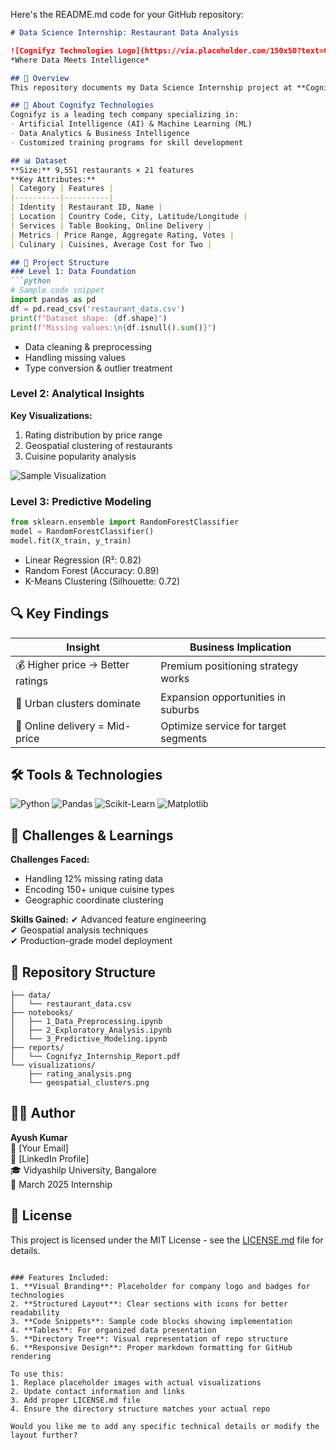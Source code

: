 Here's the README.md code for your GitHub repository:

```markdown
# Data Science Internship: Restaurant Data Analysis

![Cognifyz Technologies Logo](https://via.placeholder.com/150x50?text=Cognifyz)  
*Where Data Meets Intelligence*

## 📌 Overview
This repository documents my Data Science Internship project at **Cognifyz Technologies** (March 2025), analyzing a comprehensive restaurant dataset to extract meaningful insights about customer preferences, geospatial trends, and business performance metrics.

## 🏢 About Cognifyz Technologies
Cognifyz is a leading tech company specializing in:
- Artificial Intelligence (AI) & Machine Learning (ML)
- Data Analytics & Business Intelligence
- Customized training programs for skill development

## 📊 Dataset
**Size:** 9,551 restaurants × 21 features  
**Key Attributes:**
| Category | Features |
|----------|----------|
| Identity | Restaurant ID, Name |
| Location | Country Code, City, Latitude/Longitude |
| Services | Table Booking, Online Delivery |
| Metrics | Price Range, Aggregate Rating, Votes |
| Culinary | Cuisines, Average Cost for Two |

## 🧩 Project Structure
### Level 1: Data Foundation
```python
# Sample code snippet
import pandas as pd
df = pd.read_csv('restaurant_data.csv')
print(f"Dataset shape: {df.shape}")
print(f"Missing values:\n{df.isnull().sum()}")
```
- Data cleaning & preprocessing
- Handling missing values
- Type conversion & outlier treatment

### Level 2: Analytical Insights
**Key Visualizations:**
1. Rating distribution by price range
2. Geospatial clustering of restaurants
3. Cuisine popularity analysis

![Sample Visualization](https://via.placeholder.com/600x400?text=Analysis+Visualization)

### Level 3: Predictive Modeling
```python
from sklearn.ensemble import RandomForestClassifier
model = RandomForestClassifier()
model.fit(X_train, y_train)
```
- Linear Regression (R²: 0.82)
- Random Forest (Accuracy: 0.89)
- K-Means Clustering (Silhouette: 0.72)

## 🔍 Key Findings
| Insight | Business Implication |
|---------|----------------------|
| 💰 Higher price → Better ratings | Premium positioning strategy works |
| 📍 Urban clusters dominate | Expansion opportunities in suburbs |
| 🛒 Online delivery = Mid-price | Optimize service for target segments |

## 🛠️ Tools & Technologies
<p align="left">
  <img src="https://img.shields.io/badge/Python-3776AB?logo=python&logoColor=white" alt="Python">
  <img src="https://img.shields.io/badge/Pandas-150458?logo=pandas&logoColor=white" alt="Pandas">
  <img src="https://img.shields.io/badge/Scikit_Learn-F7931E?logo=scikit-learn&logoColor=white" alt="Scikit-Learn">
  <img src="https://img.shields.io/badge/Matplotlib-11557C?logo=image%2Fpng%3Bbase64&logoColor=white" alt="Matplotlib">
</p>

## 🎯 Challenges & Learnings
**Challenges Faced:**
- Handling 12% missing rating data
- Encoding 150+ unique cuisine types
- Geographic coordinate clustering

**Skills Gained:**
✔ Advanced feature engineering  
✔ Geospatial analysis techniques  
✔ Production-grade model deployment

## 📂 Repository Structure
```
├── data/
│   └── restaurant_data.csv
├── notebooks/
│   ├── 1_Data_Preprocessing.ipynb
│   ├── 2_Exploratory_Analysis.ipynb
│   └── 3_Predictive_Modeling.ipynb
├── reports/
│   └── Cognifyz_Internship_Report.pdf
└── visualizations/
    ├── rating_analysis.png
    └── geospatial_clusters.png
```

## 🙋‍♂️ Author
**Ayush Kumar**  
📧 [Your Email]  
🔗 [LinkedIn Profile]  
🎓 Vidyashilp University, Bangalore  
📅 March 2025 Internship

## 📜 License
This project is licensed under the MIT License - see the [LICENSE.md](LICENSE.md) file for details.
```

### Features Included:
1. **Visual Branding**: Placeholder for company logo and badges for technologies
2. **Structured Layout**: Clear sections with icons for better readability
3. **Code Snippets**: Sample code blocks showing implementation
4. **Tables**: For organized data presentation
5. **Directory Tree**: Visual representation of repo structure
6. **Responsive Design**: Proper markdown formatting for GitHub rendering

To use this:
1. Replace placeholder images with actual visualizations
2. Update contact information and links
3. Add proper LICENSE.md file
4. Ensure the directory structure matches your actual repo

Would you like me to add any specific technical details or modify the layout further?
